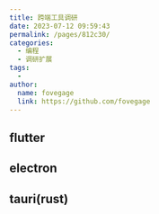 ```yaml
---
title: 跨端工具调研
date: 2023-07-12 09:59:43
permalink: /pages/812c30/
categories:
  - 编程
  - 调研扩展
tags:
  - 
author: 
  name: fovegage
  link: https://github.com/fovegage
---
```


## flutter

## electron

## tauri(rust)